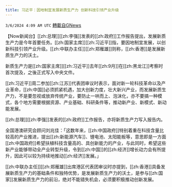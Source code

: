 ```yaml
---
title: 习近平：因地制宜发展新质生产力 创新科技引领产业升级
---
```

`3/6/2024 4:09 AM UTC` [轉載自GNews](https://gnews.org/articles/2369220)

【Now新闻台】[[zh:总理]][[zh:李强]]发表的[[zh:政府]]工作报告提出，发展新质生产力是今年首要任务。[[zh:国家主席]][[zh:习近平]]指，要因地制宜发展，以创新科技引领产业升级。[[zh:中联办主任]][[zh:郑雁雄]]则称，[[zh:香港]]是发展新质生产力的沃土。

新质生产力是[[zh:国家主席]][[zh:习近平]]去年[[zh:9月]]在[[zh:黑龙江]]考察时首次提及，之後正式写入中央文件。

[[zh:习近平]]周二参加[[zh:江苏]]代表团审议时表示，面对新一轮科技革命以及产业革命，[[zh:中国]]必须抓紧机遇，加大创新力度，壮大新兴产业，而发展新质生产力，不是要忽视或放弃传统产业，要防止一哄而上、泡沫化，亦不要搞一种模式，各个地方需要根据资源、产业基础、科研条件等，推动新产业、新模式、新动能发展。

[[zh:总理]][[zh:李强]]发表的[[zh:政府]]工作报告，亦将新质生产力写入报告内。

全国港澳研究会顾问刘兆佳：「这数年来，[[zh:中国政府]]特别着重在科技含量比较高的产业推进，提出[[zh:新能源汽车]]、锂电池、太阳能板等，意思即是一方面[[zh:中国政府]]希望扶植科技含量高的、具创新能力的产业，与此同时，希望这些新产业能够带动全产业转型升级，令到[[zh:中国]]的[[zh:经济]]增长动力会有所提升，因此可以较为持续地推动[[zh:经济]]发展。」

[[zh:中联办主任]][[zh:郑雁雄]]出席港区代表团审议时亦提到，[[zh:香港]]具备发展新质生产力的基础条件和独特优势，是发展新质生产力的沃土，是参与[[zh:国家]]发展新质生产力的前沿，绝对不能错失机会，必须要积极推动创新发展。
